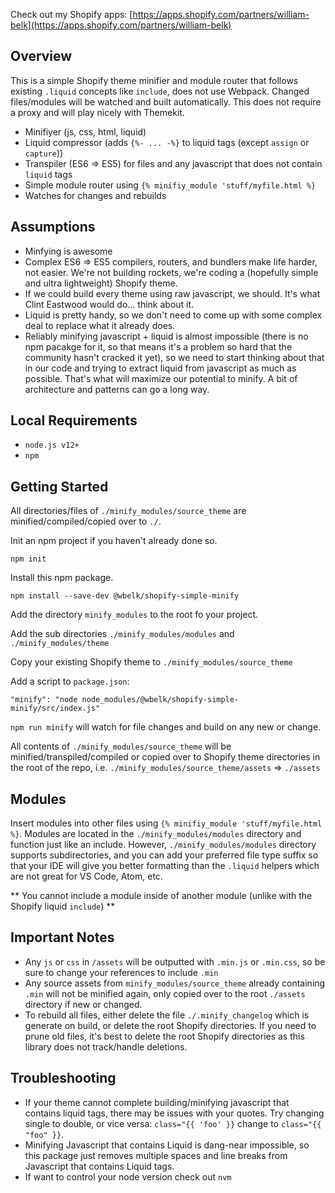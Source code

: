 Check out my Shopify apps: [https://apps.shopify.com/partners/william-belk](https://apps.shopify.com/partners/william-belk)

## Overview

This is a simple Shopify theme minifier and module router that follows existing `.liquid` concepts like `include`, does not use Webpack. Changed files/modules will be watched and built automatically. This does not require a proxy and will play nicely with Themekit.

- Minifiyer (js, css, html, liquid)
- Liquid compressor (adds `{%- ... -%}` to liquid tags (except `assign` or `capture`))
- Transpiler (ES6 => ES5) for files and any javascript that does not contain `liquid` tags
- Simple module router using `{% minifiy_module 'stuff/myfile.html %}`
- Watches for changes and rebuilds

## Assumptions

- Minfying is awesome
- Complex ES6 => ES5 compilers, routers, and bundlers make life harder, not easier. We're not building rockets, we're coding a (hopefully simple and ultra lightweight) Shopify theme.
- If we could build every theme using raw javascript, we should. It's what Clint Eastwood would do... think about it.
- Liquid is pretty handy, so we don't need to come up with some complex deal to replace what it already does.
- Reliably minifying javascript + liquid is almost impossible (there is no npm pacakge for it, so that means it's a problem so hard that the community hasn't cracked it yet), so we need to start thinking about that in our code and trying to extract liquid from javascript as much as possible. That's what will maximize our potential to minify. A bit of architecture and patterns can go a long way.

## Local Requirements

- `node.js v12+`
- `npm`

## Getting Started

All directories/files of `./minify_modules/source_theme` are minified/compiled/copied over to `./`.

Init an npm project if you haven't already done so.

```
npm init
```

Install this npm package.

```
npm install --save-dev @wbelk/shopify-simple-minify
```

Add the directory `minify_modules` to the root fo your project.

Add the sub directories `./minify_modules/modules` and `./minify_modules/theme`

Copy your existing Shopify theme to `./minify_modules/source_theme`

Add a script to `package.json`:

```
"minify": "node node_modules/@wbelk/shopify-simple-minify/src/index.js"
```

`npm run minify` will watch for file changes and build on any new or change.

All contents of `./minify_modules/source_theme` will be minified/transpiled/compiled or copied over to Shopify theme directories in the root of the repo, i.e. `./minify_modules/source_theme/assets` => `./assets`

## Modules

Insert modules into other files using `{% minifiy_module 'stuff/myfile.html %}`. Modules are located in the `./minify_modules/modules` directory and function just like an include. However, `./minify_modules/modules` directory supports subdirectories, and you can add your preferred file type suffix so that your IDE will give you better formatting than the `.liquid` helpers which are not great for VS Code, Atom, etc.

** You cannot include a module inside of another module (unlike with the Shopify liquid `include`) **

## Important Notes

- Any `js` or `css` in `/assets` will be outputted with `.min.js` or `.min.css`, so be sure to change your references to include `.min`
- Any source assets from `minify_modules/source_theme` already containing `.min` will not be minified again, only copied over to the root `./assets` directory if new or changed.
- To rebuild all files, either delete the file `./.minify_changelog` which is generate on build, or delete the root Shopify directories. If you need to prune old files, it's best to delete the root Shopify directories as this library does not track/handle deletions.

## Troubleshooting

- If your theme cannot complete building/minifying javascript that contains liquid tags, there may be issues with your quotes. Try changing single to double, or vice versa: `class="{{ 'foo' }}` change to `class="{{ "foo" }}`.
- Minifying Javascript that contains Liquid is dang-near impossible, so this package just removes multiple spaces and line breaks from Javascript that contains Liquid tags.
- If want to control your node version check out `nvm`
